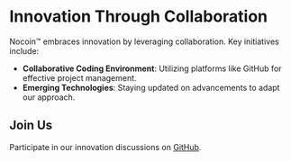 # Innovation Through Collaboration

Nocoin™ embraces innovation by leveraging collaboration. Key initiatives include:

- **Collaborative Coding Environment**: Utilizing platforms like GitHub for effective project management.
- **Emerging Technologies**: Staying updated on advancements to adapt our approach.

## Join Us
Participate in our innovation discussions on [GitHub](https://github.com/0MNIP0TENTS/nocoin).
